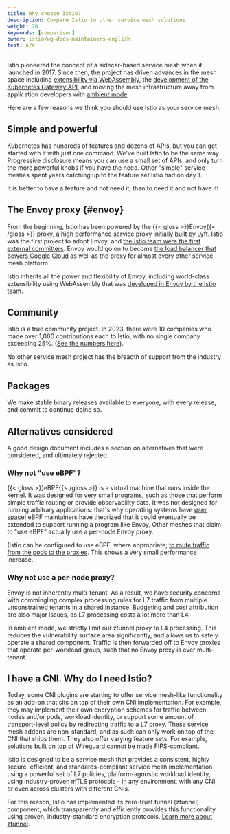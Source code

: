 ```yaml
---
title: Why choose Istio?
description: Compare Istio to other service mesh solutions.
weight: 20
keywords: [comparison]
owner: istio/wg-docs-maintainers-english
test: n/a
---
```


Istio pioneered the concept of a sidecar-based service mesh when it launched in 2017. Since then, the project has driven advances in the mesh space including [extensibility via WebAssembly](/docs/concepts/wasm/), the [development of the Kubernetes Gateway API](/blog/2022/gateway-api-beta/), and moving the mesh infrastructure away from application developers with [ambient mode](/docs/ambient/overview/).

Here are a few reasons we think you should use Istio as your service mesh.

## Simple and powerful

Kubernetes has hundreds of features and dozens of APIs, but you can get started with it with just one command. We've built Istio to be the same way. Progressive disclosure means you can use a small set of APIs, and only turn the more powerful knobs if you have the need. Other "simple" service meshes spent years catching up to the feature set Istio had on day 1.

It is better to have a feature and not need it, than to need it and not have it!

## The Envoy proxy {#envoy}

From the beginning, Istio has been powered by the {{< gloss >}}Envoy{{< /gloss >}} proxy, a high performance service proxy initially built by Lyft. Istio was the first project to adopt Envoy, and [the Istio team were the first external committers](https://eng.lyft.com/envoy-7-months-later-41986c2fd443). Envoy would go on to become [the load balancer that powers Google Cloud](https://cloud.google.com/load-balancing/docs/https) as well as the proxy for almost every other service mesh platform.

Istio inherits all the power and flexibility of Envoy, including world-class extensibility using WebAssembly that was [developed in Envoy by the Istio team](/blog/2020/wasm-announce/).

## Community

 Istio is a true community project. In 2023, there were 10 companies who made over 1,000 contributions each to Istio, with no single company exceeding 25%. ([See the numbers here](https://istio.devstats.cncf.io/d/5/companies-table?var-period_name=Last%20year&var-metric=contributions&orgId=1)).

 No other service mesh project has the breadth of support from the industry as Istio.

## Packages

We make stable binary releases available to everyone, with every release, and commit to continue doing so.

## Alternatives considered

A good design document includes a section on alternatives that were considered, and ultimately rejected.

### Why not "use eBPF"?

{{< gloss >}}eBPF{{< /gloss >}} is a virtual machine that runs inside the kernel. It was designed for very small programs, such as those that perform simple traffic routing or provide observability data. It was not designed for running arbitrary applications: that's why operating systems have [user space](https://en.wikipedia.org/wiki/User_space_and_kernel_space)! eBPF maintainers have theorized that it could eventually be extended to support running a program like Envoy, Other meshes that claim to "use eBPF" actually use a per-node Envoy proxy.

(Istio can be configured to use eBPF, where appropriate; [to route traffic from the pods to the proxies](/blog/2023/ambient-ebpf-redirection/). This shows a very small performance increase.

### Why not use a per-node proxy?

Envoy is not inherently multi-tenant. As a result, we have security concerns with commingling complex processing rules for L7 traffic from multiple unconstrained tenants in a shared instance. Budgeting and cost attribution are also major issues, as L7 processing costs a lot more than L4.

In ambient mode, we strictly limit our ztunnel proxy to L4 processing. This reduces the vulnerability surface area significantly, and allows us to safely operate a shared component. Traffic is then forwarded off to Envoy proxies that operate per-workload group, such that no Envoy proxy is ever multi-tenant.

## I have a CNI. Why do I need Istio?

Today, some CNI plugins are starting to offer service mesh-like functionality as an add-on that sits on top of their own CNI implementation. For example, they may implement their own encryption schemes for traffic between nodes and/or pods, workload identity, or support some amount of transport-level policy by redirecting traffic to a L7 proxy. These service mesh addons are non-standard, and as such can only work on top of the CNI that ships them. They also offer varying feature sets. For example, solutions built on top of Wireguard cannot be made FIPS-compliant.

Istio is designed to be a service mesh that provides a consistent, highly secure, efficient, and standards-compliant service mesh implementation using a powerful set of L7 policies, platform-agnostic workload identity, using industry-proven mTLS protocols - in any environment, with any CNI, or even across clusters with different CNIs.

For this reason, Istio has implemented its zero-trust tunnel (ztunnel) component, which transparently and efficiently provides this functionality using proven, industry-standard encryption protocols. [Learn more about ztunnel](/docs/ambient/overview).
